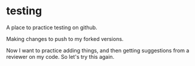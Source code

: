 # testing
A place to practice testing on github.

Making changes to push to my forked versions.

Now I want to practice adding things, and then getting suggestions from a reviewer on my code. So let's try this again. 
